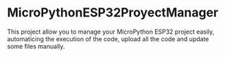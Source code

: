 # MicroPythonESP32ProyectManager
This project allow you to manage your MicroPython ESP32 project easily, automaticing the execution of the code, upload all the code and update some files manually.
